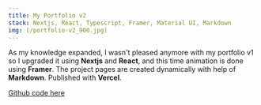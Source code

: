 ```yaml
---
title: My Portfolio v2
stack: Nextjs, React, Typescript, Framer, Material UI, Markdown
img: (/portfolio-v2_900.jpg)
---
```


As my knowledge expanded, I wasn't pleased anymore with my portfolio v1 so I upgraded it using **Nextjs** and **React**, and this time animation is done using **Framer**. The project pages are created dynamically with help of **Markdown**.
Published with **Vercel**.

[Github code here](https://)
